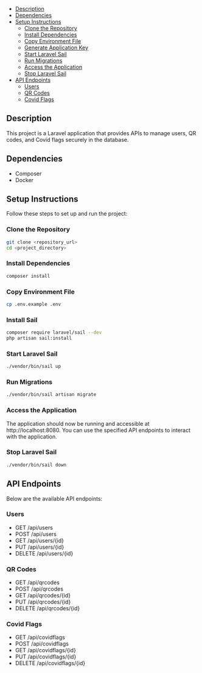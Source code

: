 <!--toc:start-->

-   [Description](#description)
-   [Dependencies](#dependencies)
-   [Setup Instructions](#setup-instructions)
    -   [Clone the Repository](#clone-the-repository)
    -   [Install Dependencies](#install-dependencies)
    -   [Copy Environment File](#copy-environment-file)
    -   [Generate Application Key](#generate-application-key)
    -   [Start Laravel Sail](#start-laravel-sail)
    -   [Run Migrations](#run-migrations)
    -   [Access the Application](#access-the-application)
    -   [Stop Laravel Sail](#stop-laravel-sail)
-   [API Endpoints](#api-endpoints)
    -   [Users](#users)
    -   [QR Codes](#qr-codes)
    -   [Covid Flags](#covid-flags)
    <!--toc:end-->

## Description

This project is a Laravel application that provides APIs to manage users, QR codes, and Covid flags securely in the database.

## Dependencies

-   Composer
-   Docker

## Setup Instructions

Follow these steps to set up and run the project:

### Clone the Repository

```bash
git clone <repository_url>
cd <project_directory>
```

### Install Dependencies

```bash
composer install
```

### Copy Environment File

```bash
cp .env.example .env
```

### Install Sail

```bash
composer require laravel/sail --dev
php artisan sail:install
```

### Start Laravel Sail

```bash
./vendor/bin/sail up
```

### Run Migrations

```bash
./vendor/bin/sail artisan migrate
```

### Access the Application

The application should now be running and accessible at http://localhost:8080. You can use the specified API endpoints to interact with the application.

### Stop Laravel Sail

```bash
./vendor/bin/sail down
```

## API Endpoints

Below are the available API endpoints:

### Users

-   GET /api/users
-   POST /api/users
-   GET /api/users/{id}
-   PUT /api/users/{id}
-   DELETE /api/users/{id}

### QR Codes

-   GET /api/qrcodes
-   POST /api/qrcodes
-   GET /api/qrcodes/{id}
-   PUT /api/qrcodes/{id}
-   DELETE /api/qrcodes/{id}

### Covid Flags

-   GET /api/covidflags
-   POST /api/covidflags
-   GET /api/covidflags/{id}
-   PUT /api/covidflags/{id}
-   DELETE /api/covidflags/{id}
